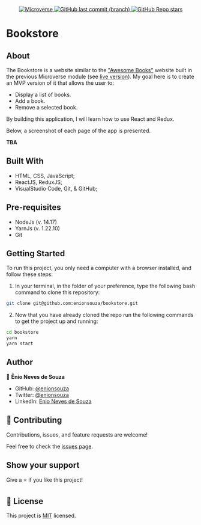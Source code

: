 <p align="center">
  <a href="https://www.microverse.org/">
    <img alt="Microverse" src="https://img.shields.io/badge/-Microverse-blueviolet?style=flat-square">
  </a>
  <a href="https://github.com/enionsouza/bookstore">
    <img alt="GitHub last commit (branch)" src="https://img.shields.io/github/last-commit/enionsouza/bookstore/develop?color=blue&style=flat-square">
  </a>
  <a href="https://github.com/enionsouza/bookstore">
    <img alt="GitHub Repo stars" src="https://img.shields.io/github/stars/enionsouza/bookstore?color=cyan&label=%E2%98%85%20stars%20&style=flat-square">
  </a>
</p>


# Bookstore

## About

The Bookstore is a website similar to the ["Awesome Books"](https://github.com/VanessaAoki/AwesomeBooks/) website built in the previous Microverse module (see [live version](https://rawcdn.githack.com/VanessaAoki/AwesomeBooks/3ca746caa2332a3bc69bb2846545a09298e8045f/index.html)). My goal here is to create an MVP version of it that allows the user to:

-    Display a list of books.
-    Add a book.
-    Remove a selected book.

By building this application, I will learn how to use React and Redux.

Below, a screenshot of each page of the app is presented.

**TBA**

<!-- <p align="center">
    <img alt="Home Page" style="border: 1px solid black;" src="./docs/Screenshot1.png" width="700">
</p> -->

## Built With

- HTML, CSS, JavaScript;
- ReactJS, ReduxJS;
- VisualStudio Code, Git, & GitHub;

## Pre-requisites

- NodeJs (v. 14.17)
- YarnJs (v. 1.22.10)
- Git

<!-- ## Live Demo

Live demos for this project can be found on the following Cloud Platforms:
- [Heroku](https://bookstore-enionsouza.herokuapp.com/),
- [Netlify](https://bookstore-enionsouza.netlify.app), and
- [GitHub Pages](https://enionsouza.github.io/bookstore/). -->

## Getting Started

To run this project, you only need a computer with a browser installed, and follow these steps:


1. In your terminal, in the folder of your preference, type the following bash command to clone this repository:

```sh
git clone git@github.com:enionsouza/bookstore.git
```

2. Now that you have already cloned the repo run the following commands to get the project up and running:
```sh
cd bookstore
yarn
yarn start
```

## Author

👤 **Ênio Neves de Souza**

- GitHub: [@enionsouza](https://github.com/enionsouza)
- Twitter: [@enionsouza](https://twitter.com/enionsouza)
- LinkedIn: [Enio Neves de Souza](https://www.linkedin.com/in/enio-neves-de-souza/)

## 🤝 Contributing

Contributions, issues, and feature requests are welcome!

Feel free to check the [issues page](https://github.com/enionsouza/bookstore/issues).

## Show your support

Give a ⭐️ if you like this project!

## 📝 License

This project is [MIT](./LICENSE) licensed.